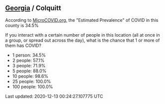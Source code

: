 
## [Georgia](/united-states/georgia) / Colquitt

According to [MicroCOVID.org](http://microcovid.org),
the "Estimated Prevalence" of COVID in this county is 34.5%

If you interact with a certain number of people in this location
(all at once in a group, or spread out across the day), what is the chance that
1 or more of them has COVID?

- 1 person: 34.5%
- 2 people: 57.1%
- 3 people: 71.9%
- 5 people: 88.0%
- 10 people: 98.6%
- 25 people: 100.0%
- 100 people: 100.0%

Last updated: 2020-12-13 00:24:27.107775 UTC
